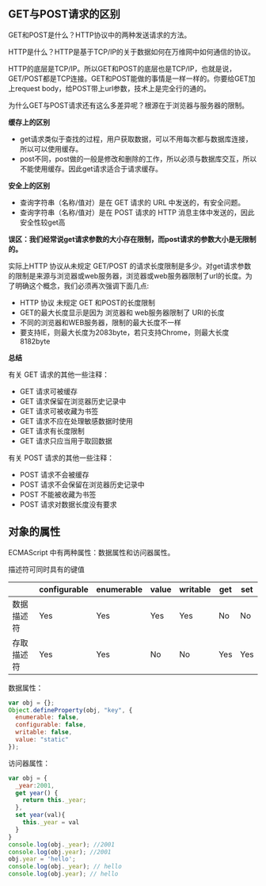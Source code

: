 ## GET与POST请求的区别
GET和POST是什么？HTTP协议中的两种发送请求的方法。

HTTP是什么？HTTP是基于TCP/IP的关于数据如何在万维网中如何通信的协议。

HTTP的底层是TCP/IP。所以GET和POST的底层也是TCP/IP，也就是说，GET/POST都是TCP连接。GET和POST能做的事情是一样一样的。你要给GET加上request body，给POST带上url参数，技术上是完全行的通的。 

为什么GET与POST请求还有这么多差异呢？根源在于浏览器与服务器的限制。

**缓存上的区别**

 - get请求类似于查找的过程，用户获取数据，可以不用每次都与数据库连接，所以可以使用缓存。
 - post不同，post做的一般是修改和删除的工作，所以必须与数据库交互，所以不能使用缓存。因此get请求适合于请求缓存。


**安全上的区别**

 - 查询字符串（名称/值对）是在 GET 请求的 URL 中发送的，有安全问题。
 - 查询字符串（名称/值对）是在 POST 请求的 HTTP 消息主体中发送的，因此安全性较get高


**误区：我们经常说get请求参数的大小存在限制，而post请求的参数大小是无限制的。**

实际上HTTP 协议从未规定 GET/POST 的请求长度限制是多少。对get请求参数的限制是来源与浏览器或web服务器，浏览器或web服务器限制了url的长度。为了明确这个概念，我们必须再次强调下面几点:

 - HTTP 协议 未规定 GET 和POST的长度限制
 - GET的最大长度显示是因为 浏览器和 web服务器限制了 URI的长度
 - 不同的浏览器和WEB服务器，限制的最大长度不一样
 - 要支持IE，则最大长度为2083byte，若只支持Chrome，则最大长度 8182byte


**总结**

有关 GET 请求的其他一些注释：

 - GET 请求可被缓存
 - GET 请求保留在浏览器历史记录中
 - GET 请求可被收藏为书签
 - GET 请求不应在处理敏感数据时使用
 - GET 请求有长度限制
 - GET 请求只应当用于取回数据

有关 POST 请求的其他一些注释：

 - POST 请求不会被缓存
 - POST 请求不会保留在浏览器历史记录中
 - POST 不能被收藏为书签
 - POST 请求对数据长度没有要求


## 对象的属性 ##
ECMAScript 中有两种属性：数据属性和访问器属性。

描述符可同时具有的键值

|      |configurable |	enumerable |	value |	writable |	get |	set|
| ------ | ------ | ------ | ------ | ------ | ------ | ------ |
|数据描述符 |	Yes |	Yes |	Yes |	Yes |	No |	No |
|存取描述符 |	Yes |	Yes |	No | No |	Yes |	Yes |

数据属性：
```js
var obj = {};
Object.defineProperty(obj, "key", {
  enumerable: false,
  configurable: false,
  writable: false,
  value: "static"
});
```


访问器属性：

```js
var obj = {
  _year:2001,
  get year() {
	return this._year;
  },
  set year(val){
    this._year = val
  }
}
console.log(obj._year); //2001
console.log(obj.year); //2001
obj.year = 'hello';
console.log(obj._year); // hello
console.log(obj.year); // hello
```





